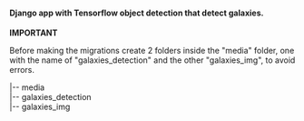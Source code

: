 <h4>Django app with Tensorflow object detection that detect galaxies.</h4>

<strong>IMPORTANT</strong>
<p>Before making the migrations create 2 folders inside the "media" folder, one with the name of "galaxies_detection" and the other "galaxies_img", to avoid errors.</p>


<p>|-- media<br>
    |-- galaxies_detection<br>
    |-- galaxies_img<br>
</p>
